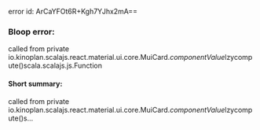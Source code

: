 error id: ArCaYFOt6R+Kgh7YJhx2mA==
### Bloop error:

called from private io.kinoplan.scalajs.react.material.ui.core.MuiCard$.componentValue$lzycompute()scala.scalajs.js.Function
#### Short summary: 

called from private io.kinoplan.scalajs.react.material.ui.core.MuiCard$.componentValue$lzycompute()s...
